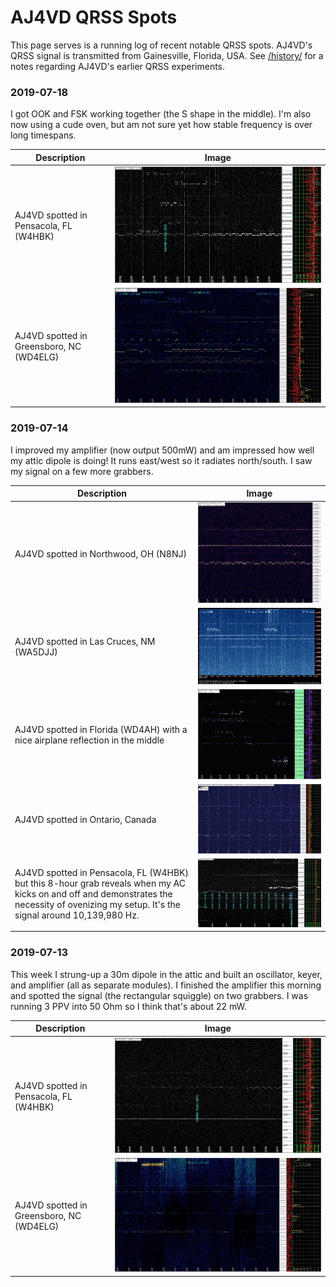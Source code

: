 # AJ4VD QRSS Spots

This page serves is a running log of recent notable QRSS spots. AJ4VD's QRSS signal is transmitted from Gainesville, Florida, USA. See [/history/](/history/) for a notes regarding AJ4VD's earlier QRSS experiments.

### 2019-07-18
I got OOK and FSK working together (the S shape in the middle). I'm also now using a cude oven, but am not sure yet how stable frequency is over long timespans.

Description | Image
---|---
AJ4VD spotted in Pensacola, FL (W4HBK) | ![](/spots/2017-07-18/W4HBK-OOK.jpg)
AJ4VD spotted in Greensboro, NC (WD4ELG) | ![](/spots/2017-07-19/WD4ELG-Greensboro-NC-OOK.jpg)

### 2019-07-14

I improved my amplifier (now output 500mW) and am impressed how well my attic dipole is doing! It runs east/west so it radiates north/south. I saw my signal on a few more grabbers.

Description | Image
---|---
AJ4VD spotted in Northwood, OH (N8NJ) | ![](/spots/2017-07-14/N8NJ-Northwood-OH-USA.jpg)
AJ4VD spotted in Las Cruces, NM (WA5DJJ) | ![](/spots/2017-07-14/WA5DJJ-LasCruces-NM-USA.jpg)
AJ4VD spotted in Florida (WD4AH) with a nice airplane reflection in the middle | ![](/spots/2017-07-14/WD4AH-FL-USA.jpg)
AJ4VD spotted in Ontario, Canada | ![](/spots/2017-07-14/VA3ROM-Ontario-Canada.jpg)
AJ4VD spotted in Pensacola, FL (W4HBK) but this 8-hour grab reveals when my AC kicks on and off and demonstrates the necessity of ovenizing my setup. It's the signal around 10,139,980 Hz. | ![](/spots/2017-07-14/W4HBK-Pensacola-FL-USA-unstable.jpg)

### 2019-07-13

This week I strung-up a 30m dipole in the attic and built an oscillator, keyer, and amplifier (all as separate modules). I finished the amplifier this morning and spotted the signal (the rectangular squiggle) on two grabbers. I was running 3 PPV into 50 Ohm so I think that's about 22 mW.

Description | Image
---|---
AJ4VD spotted in Pensacola, FL (W4HBK) | ![](/spots/2017-07-13/W4HBK-Pensacola-FL-USA.jpg)
AJ4VD spotted in Greensboro, NC (WD4ELG) | ![](/spots/2017-07-13/WD4ELG-Greensboro-NC-USA.jpg)
